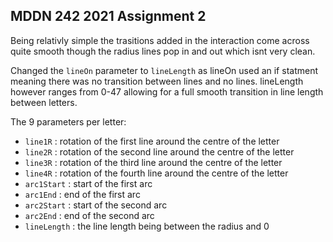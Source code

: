 ## MDDN 242 2021 Assignment 2

Being relativly simple the trasitions added in the interaction come across quite smooth though the radius lines pop in and out which isnt very clean.

Changed the `lineOn` parameter to `lineLength` as lineOn used an if statment meaning there was no transition between lines and no lines. lineLength however ranges from 0-47 allowing for a full smooth transition in line length between letters.

The 9 parameters per letter:
* `line1R` : rotation of the first line around the centre of the letter
* `line2R` : rotation of the second line around the centre of the letter
* `line3R` : rotation of the third line around the centre of the letter
* `line4R` : rotation of the fourth line around the centre of the letter
* `arc1Start` : start of the first arc
* `arc1End` : end of the first arc
* `arc2Start` : start of the second arc
* `arc2End` : end of the second arc
* `lineLength` : the line length being between the radius and 0
